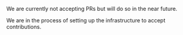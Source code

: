 We are currently not accepting PRs but will do so in the near future.


We are in the process of setting up the infrastructure to accept contributions.